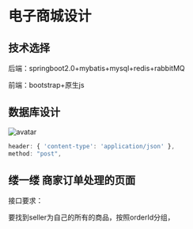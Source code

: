 # 电子商城设计

## 技术选择

后端：springboot2.0+mybatis+mysql+redis+rabbitMQ

前端：bootstrap+原生js

## 数据库设计

![avatar](ER图.jpg)

```js
header: { 'content-type': 'application/json' },
method: "post",
```

## 缕一缕 商家订单处理的页面

接口要求：

要找到seller为自己的所有的商品，按照orderId分组，